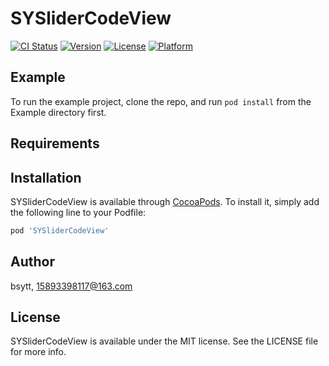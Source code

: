 # SYSliderCodeView

[![CI Status](https://img.shields.io/travis/bsytt/SYSliderCodeView.svg?style=flat)](https://travis-ci.org/bsytt/SYSliderCodeView)
[![Version](https://img.shields.io/cocoapods/v/SYSliderCodeView.svg?style=flat)](https://cocoapods.org/pods/SYSliderCodeView)
[![License](https://img.shields.io/cocoapods/l/SYSliderCodeView.svg?style=flat)](https://cocoapods.org/pods/SYSliderCodeView)
[![Platform](https://img.shields.io/cocoapods/p/SYSliderCodeView.svg?style=flat)](https://cocoapods.org/pods/SYSliderCodeView)

## Example

To run the example project, clone the repo, and run `pod install` from the Example directory first.

## Requirements

## Installation

SYSliderCodeView is available through [CocoaPods](https://cocoapods.org). To install
it, simply add the following line to your Podfile:

```ruby
pod 'SYSliderCodeView'
```

## Author

bsytt, 15893398117@163.com

## License

SYSliderCodeView is available under the MIT license. See the LICENSE file for more info.
